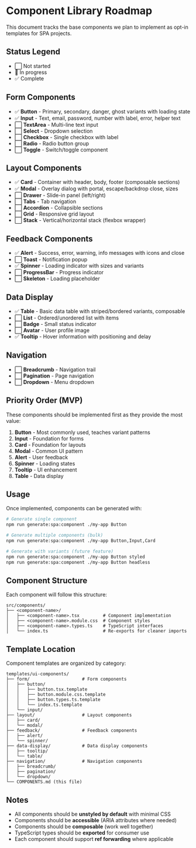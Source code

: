 # Component Library Roadmap

This document tracks the base components we plan to implement as opt-in templates for SPA projects.

## Status Legend
- ⬜ Not started
- 🚧 In progress
- ✅ Complete

## Form Components

- ✅ **Button** - Primary, secondary, danger, ghost variants with loading state
- ✅ **Input** - Text, email, password, number with label, error, helper text
- ⬜ **TextArea** - Multi-line text input
- ⬜ **Select** - Dropdown selection
- ⬜ **Checkbox** - Single checkbox with label
- ⬜ **Radio** - Radio button group
- ⬜ **Toggle** - Switch/toggle component

## Layout Components

- ✅ **Card** - Container with header, body, footer (composable sections)
- ✅ **Modal** - Overlay dialog with portal, escape/backdrop close, sizes
- ⬜ **Drawer** - Slide-in panel (left/right)
- ⬜ **Tabs** - Tab navigation
- ⬜ **Accordion** - Collapsible sections
- ⬜ **Grid** - Responsive grid layout
- ⬜ **Stack** - Vertical/horizontal stack (flexbox wrapper)

## Feedback Components

- ✅ **Alert** - Success, error, warning, info messages with icons and close
- ⬜ **Toast** - Notification popup
- ✅ **Spinner** - Loading indicator with sizes and variants
- ⬜ **ProgressBar** - Progress indicator
- ⬜ **Skeleton** - Loading placeholder

## Data Display

- ✅ **Table** - Basic data table with striped/bordered variants, composable
- ⬜ **List** - Ordered/unordered list with items
- ⬜ **Badge** - Small status indicator
- ⬜ **Avatar** - User profile image
- ✅ **Tooltip** - Hover information with positioning and delay

## Navigation

- ⬜ **Breadcrumb** - Navigation trail
- ⬜ **Pagination** - Page navigation
- ⬜ **Dropdown** - Menu dropdown

## Priority Order (MVP)

These components should be implemented first as they provide the most value:

1. **Button** - Most commonly used, teaches variant patterns
2. **Input** - Foundation for forms
3. **Card** - Foundation for layouts
4. **Modal** - Common UI pattern
5. **Alert** - User feedback
6. **Spinner** - Loading states
7. **Tooltip** - UI enhancement
8. **Table** - Data display

## Usage

Once implemented, components can be generated with:

```bash
# Generate single component
npm run generate:spa:component ./my-app Button

# Generate multiple components (bulk)
npm run generate:spa:component ./my-app Button,Input,Card

# Generate with variants (future feature)
npm run generate:spa:component ./my-app Button styled
npm run generate:spa:component ./my-app Button headless
```

## Component Structure

Each component will follow this structure:

```
src/components/
├── <component-name>/
│   ├── <component-name>.tsx         # Component implementation
│   ├── <component-name>.module.css  # Component styles
│   ├── <component-name>.types.ts    # TypeScript interfaces
│   └── index.ts                     # Re-exports for cleaner imports
```

## Template Location

Component templates are organized by category:

```
templates/ui-components/
├── form/                    # Form components
│   ├── button/
│   │   ├── button.tsx.template
│   │   ├── button.module.css.template
│   │   ├── button.types.ts.template
│   │   └── index.ts.template
│   └── input/
├── layout/                  # Layout components
│   ├── card/
│   └── modal/
├── feedback/                # Feedback components
│   ├── alert/
│   └── spinner/
├── data-display/            # Data display components
│   ├── tooltip/
│   └── table/
├── navigation/              # Navigation components
│   ├── breadcrumb/
│   ├── pagination/
│   └── dropdown/
└── COMPONENTS.md (this file)
```

## Notes

- All components should be **unstyled by default** with minimal CSS
- Components should be **accessible** (ARIA attributes where needed)
- Components should be **composable** (work well together)
- TypeScript types should be **exported** for consumer use
- Each component should support **ref forwarding** where applicable
